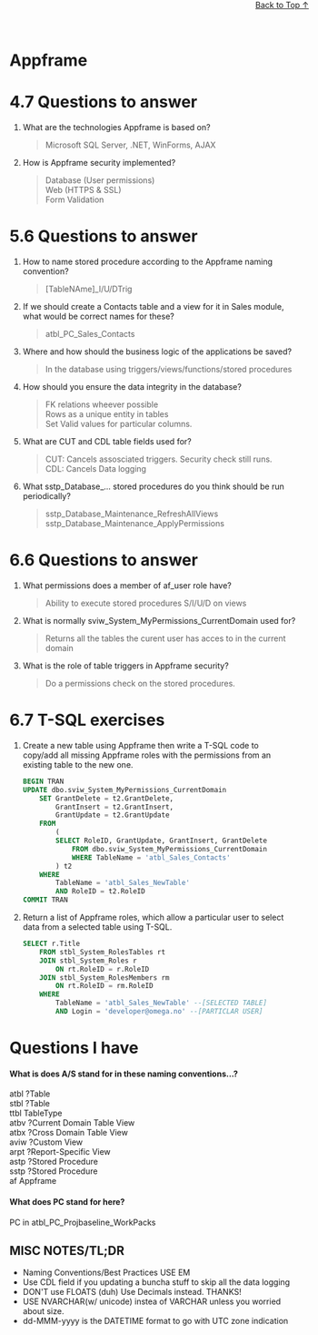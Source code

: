 
<a id="toc"></a>
# Appframe
<div style="position:fixed;top:0;width:100%;text-align:center;z-index:1;pointer-events:none">
    <a href="#toc" style="position:relative;z-index:1;pointer-events:auto">Back to Top ↑</a>
</div>

4.7 Questions to answer
=====
1.  What are the technologies Appframe is based on?
	> Microsoft SQL Server, .NET, WinForms, AJAX
	
2.  How is Appframe security implemented?
	> Database (User permissions)  
	> Web (HTTPS & SSL)  
	> Form Validation

5.6	Questions to answer
=====
1.  How to name stored procedure according to the Appframe naming convention?
	>[TableNAme]_I/U/DTrig

2.  If we should create a Contacts table and a view for it in Sales module, what would be correct names for these?
	>atbl_PC_Sales_Contacts

3.  Where and how should the business logic of the applications be saved?
	>In the database using triggers/views/functions/stored procedures

4.  How should you ensure the data integrity in the database?
	> FK relations wheever possible  
	> Rows as a unique entity in tables  
	> Set Valid values for particular columns.

5.  What are CUT and CDL table fields used for?
	> CUT: Cancels assosciated triggers. Security check still runs.  
	> CDL: Cancels Data logging

6.  What sstp_Database_... stored procedures do you think should be run periodically?
	> sstp_Database_Maintenance_RefreshAllViews  
	> sstp_Database_Maintenance_ApplyPermissions

6.6 Questions to answer
=====
1.  What permissions does a member of af_user role have?
	> Ability to execute stored procedures
	> S/I/U/D on views

2.  What is normally sviw_System_MyPermissions_CurrentDomain used for?
	> Returns all the tables the curent user has acces to in the current domain

3.  What is the role of table triggers in Appframe security?
	> Do a permissions check on the stored procedures.

6.7	T-SQL exercises
=====
1.	Create a new table using Appframe then write a T-SQL code to copy/add all missing Appframe roles with the permissions from an existing table to the new one.

    ```sql
    BEGIN TRAN
    UPDATE dbo.sviw_System_MyPermissions_CurrentDomain
        SET GrantDelete = t2.GrantDelete,
            GrantInsert = t2.GrantInsert,
            GrantUpdate = t2.GrantUpdate
        FROM
            (
            SELECT RoleID, GrantUpdate, GrantInsert, GrantDelete
                FROM dbo.sviw_System_MyPermissions_CurrentDomain
                WHERE TableName = 'atbl_Sales_Contacts'
            ) t2
        WHERE
            TableName = 'atbl_Sales_NewTable'
            AND RoleID = t2.RoleID
    COMMIT TRAN
    ```

2.	Return a list of Appframe roles, which allow a particular user to select data from a selected table using T-SQL.
    ```sql
    SELECT r.Title
        FROM stbl_System_RolesTables rt
        JOIN stbl_System_Roles r
            ON rt.RoleID = r.RoleID
        JOIN stbl_System_RolesMembers rm
            ON rt.RoleID = rm.RoleID
        WHERE
            TableName = 'atbl_Sales_NewTable' --[SELECTED TABLE]
            AND Login = 'developer@omega.no' --[PARTICLAR USER]
    ```    

# Questions I have

#### What is does A/S stand for in these naming conventions...?  
atbl	?Table  
stbl 	?Table  
ttbl	TableType  
atbv	?Current Domain Table View  
atbx	?Cross Domain Table View  
aviw	?Custom View  
arpt	?Report-Specific View  
astp	?Stored Procedure  
sstp	?Stored Procedure  
af	    Appframe  

#### What does PC stand for here?  
PC in atbl_PC_Projbaseline_WorkPacks  

## MISC NOTES/TL;DR
- Naming Conventions/Best Practices USE EM
- Use CDL field if you updating a buncha stuff to skip all the data logging
- DON'T use FLOATS (duh) Use Decimals instead. THANKS!
- USE NVARCHAR(w/ unicode) instea of VARCHAR unless you worried about size.
- dd-MMM-yyyy is the DATETIME format to go with UTC zone indication